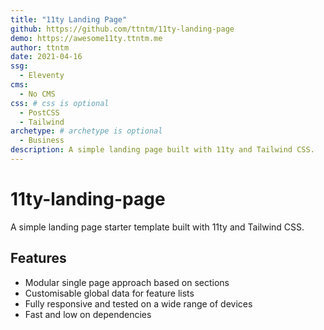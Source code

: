```yaml
---
title: "11ty Landing Page"
github: https://github.com/ttntm/11ty-landing-page
demo: https://awesome11ty.ttntm.me
author: ttntm
date: 2021-04-16
ssg:
  - Eleventy
cms:
  - No CMS
css: # css is optional
  - PostCSS
  - Tailwind
archetype: # archetype is optional
  - Business
description: A simple landing page built with 11ty and Tailwind CSS.
---
```


# 11ty-landing-page

A simple landing page starter template built with 11ty and Tailwind CSS.

## Features

* Modular single page approach based on sections
* Customisable global data for feature lists
* Fully responsive and tested on a wide range of devices
* Fast and low on dependencies
